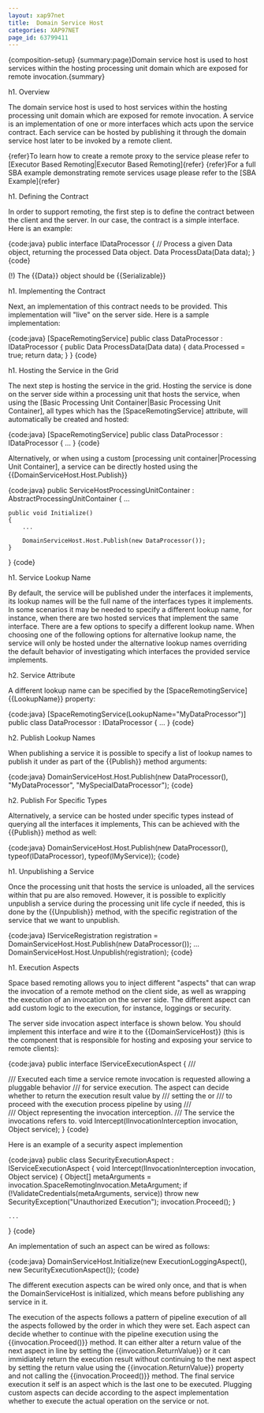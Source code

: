 ```yaml
---
layout: xap97net
title:  Domain Service Host
categories: XAP97NET
page_id: 63799411
---
```


{composition-setup}
{summary:page}Domain service host is used to host services within the hosting processing unit domain which are exposed for remote invocation.{summary}

h1. Overview

The domain service host is used to host services within the hosting processing unit domain which are exposed for remote invocation. A service is an implementation of one or more interfaces which acts upon the service contract. Each service can be hosted by publishing it through the domain service host later to be invoked by a remote client.

{refer}To learn how to create a remote proxy to the service please refer to [Executor Based Remoting|Executor Based Remoting]{refer}
{refer}For a full SBA example demonstrating remote services usage please refer to the [SBA Example]{refer}

h1. Defining the Contract

In order to support remoting, the first step is to define the contract between the client and the server. In our case, the contract is a simple interface. Here is an example:

{code:java}
public interface IDataProcessor
{
    // Process a given Data object, returning the processed Data object.
    Data ProcessData(Data data);
}
{code}

(!) The {{Data}} object should be {{Serializable}}

h1. Implementing the Contract

Next, an implementation of this contract needs to be provided. This implementation will "live" on the server side. Here is a sample implementation:

{code:java}
[SpaceRemotingService]
public class DataProcessor : IDataProcessor
{
    public Data ProcessData(Data data)
    {
    	data.Processed = true;
    	return data;
    }
}
{code}

h1. Hosting the Service in the Grid

The next step is hosting the service in the grid. Hosting the service is done on the server side within a processing unit that hosts the service, when using the [Basic Processing Unit Container|Basic Processing Unit Container], all types which has the \[SpaceRemotingService\] attribute, will automatically be created and hosted:

{code:java}
[SpaceRemotingService]
public class DataProcessor : IDataProcessor
{
...
}
{code}

Alternatively, or when using a custom [processing unit container|Processing Unit Container], a service can be directly hosted using the {{DomainServiceHost.Host.Publish}}

{code:java}
public ServiceHostProcessingUnitContainer : AbstractProcessingUnitContainer
{
    ...

    public void Initialize()
    {
        ...

        DomainServiceHost.Host.Publish(new DataProcessor());
    }
}
{code}

h1. Service Lookup Name

By default, the service will be published under the interfaces it implements, its lookup names will be the full name of the interfaces types it implements. In some scenarios it may be needed to specify a different lookup name, for instance, when there are two hosted services that implement the same interface. There are a few options to specify a different lookup name. When choosing one of the following options for alternative lookup name, the service will only be hosted under the alternative lookup names overriding the default behavior of investigating which interfaces the provided service implements.

h2. Service Attribute

A different lookup name can be specified by the \[SpaceRemotingService\] {{LookupName}} property:

{code:java}
[SpaceRemotingService(LookupName="MyDataProcessor")]
public class DataProcessor : IDataProcessor
{
...
}
{code}

h2. Publish Lookup Names

When publishing a service it is possible to specify a list of lookup names to publish it under as part of the {{Publish}} method arguments:

{code:java}
DomainServiceHost.Host.Publish(new DataProcessor(), "MyDataProcessor", "MySpecialDataProcessor");
{code}

h2. Publish For Specific Types

Alternatively, a service can be hosted under specific types instead of querying all the interfaces it implements, This can be achieved with the {{Publish}} method as well:

{code:java}
DomainServiceHost.Host.Publish(new DataProcessor(), typeof(IDataProcessor), typeof(IMyService));
{code}

h1. Unpublishing a Service

Once the processing unit that hosts the service is unloaded, all the services within that pu are also removed.
However, it is possible to explicitly unpublish a service during the processing unit life cycle if needed, this is done by the {{Unpublish}} method, with the specific registration of the service that we want to unpublish.

{code:java}
IServiceRegistration registration = DomainServiceHost.Host.Publish(new DataProcessor());
...
DomainServiceHost.Host.Unpublish(registration);
{code}

h1. Execution Aspects

Space based remoting allows you to inject different "aspects" that can wrap the invocation of a remote method on the client side, as well as wrapping the execution of an invocation on the server side. The different aspect can add custom logic to the execution, for instance, loggings or security.

The server side invocation aspect interface is shown below. You should implement this interface and wire it to the {{DomainServiceHost}} (this is the component that is responsible for hosting and exposing your service to remote clients):

{code:java}
public interface IServiceExecutionAspect
{
    /// <summary>
    /// Executed each time a service remote invocation is requested allowing a pluggable behavior
    /// for service execution. The aspect can decide whether to return the execution result value by
    /// setting the <see cref="IInvocationInterception.ResultValue"/> or
    /// to proceed with the execution process pipeline by using <see cref="IInvocationInterception.Proceed()"/>
    /// </summary>
    /// <param name="invocation">Object representing the invocation interception.</param>
    /// <param name="service">The service the invocations refers to.</param>
    void Intercept(IInvocationInterception invocation, Object service);
}
{code}

Here is an example of a security aspect implemention

{code:java}
public class SecurityExecutionAspect : IServiceExecutionAspect
{
    void Intercept(IInvocationInterception invocation, Object service)
    {
        Object[] metaArguments = invocation.SpaceRemotingInvocation.MetaArgument;
        if (!ValidateCredentials(metaArguments, service))
            throw new SecurityException("Unauthorized Execution");
        invocation.Proceed();
    }

    ...
}
{code}

An implementation of such an aspect can be wired as follows:

{code:java}
DomainServiceHost.Initialize(new ExecutionLoggingAspect(), new SecurityExecutionAspect());
{code}

The different execution aspects can be wired only once, and that is when the DomainServiceHost is initialized, which means before publishing any service in it.

The execution of the aspects follows a pattern of pipeline execution of all the aspects followed by the order in which they were set. Each aspect can decide whether to continue with the pipeline execution using the {{invocation.Proceed()}} method. It can either alter a return value of the next aspect in line by setting the {{invocation.ReturnValue}} or it can immidiately return the execution result without continuing to the next aspect by setting the return value using the {{invocation.ReturnValue}} property and not calling the {{invocation.Proceed()}} method. The final service execution it self is an aspect which is the last one to be executed. Plugging custom aspects can decide according to the aspect implementation whether to execute the actual operation on the service or not.